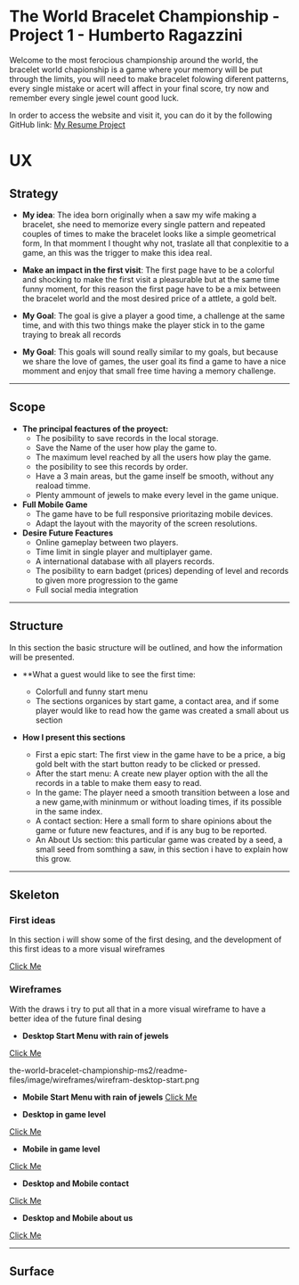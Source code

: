 # The World Bracelet Championship - Project 1 - Humberto Ragazzini

Welcome to the most ferocious championship around the world, the bracelet world chapionship is a game where your memory will be put through the limits, you will need to make bracelet folowing diferent patterns, every single mistake or acert will affect in your final score, try now and remember every single jewel count good luck.  

In order to access the website and visit it, you can do it by the following GitHub link: [My Resume Project](https://humbertoragazzini.github.io/ms-1-front-end/)

# **UX**


## **Strategy**

* **My idea**: The idea born originally when a saw my wife making a bracelet, she need to memorize every single pattern and repeated couples of times to
make the bracelet looks like a simple geometrical form, In that momment I thought why not, traslate all that conplexitie to a game, an this was the trigger to make this idea real.

* **Make an impact in the first visit**: The first page have to be a colorful and shocking to make the first visit a pleasurable but at the same time funny moment, for this reason the first page have to be a mix between the bracelet world and the most desired price of a attlete, a gold belt.

* **My Goal**: The goal is give a player a good time, a challenge at the same time, and with this two things make the player stick in to the game traying to break all records

* **My Goal**: This goals will sound really similar to my goals, but because we share the love of games, the user goal its find a game to have a nice momment and enjoy that small free time having a memory challenge.

-----------------------------

## **Scope**

* **The principal feactures of the proyect:**
    * The posibility to save records in the local storage.
    * Save the Name of the user how play the game to.
    * The maximum level reached by all the users how play the game.
    * the posibility to see this records by order.
    * Have a 3 main areas, but the game inself be smooth, without any reaload timme.
    * Plenty ammount of jewels to make every level in the game unique.
* **Full Mobile Game**
    * The game have to be full responsive prioritazing mobile devices.
    * Adapt the layout with the mayority of the screen resolutions.
* **Desire Future Feactures**
    * Online gameplay between two players.
    * Time limit in single player and multiplayer game.
    * A international database with all players records.
    * The posibility to earn badget (prices) depending of level and records to given more progression to the game
    * Full social media integration

-----------------------------

## **Structure**

In this section the basic structure will be outlined, and how the information will be presented.

* **What a guest would like to see the first time:
    * Colorfull and funny start menu
    * The sections organices by start game, a contact area, and if some player would like to read how the game was created a small about us section

* **How I present this sections**

    * First a epic start: The first view in the game have to be a price, a big gold belt with the start button ready to be clicked or pressed.
    * After the start menu: A create new player option with the all the records in a table to make them easy to read.
    * In the game: The player need a smooth transition between a lose and a new game,with mininmum or without loading times, if its possible in the same index.
    * A contact section: Here a small form to share opinions about the game or future new feactures, and if is any bug to be reported.
    * An About Us section: this particular game was created by a seed, a small seed from somthing a saw, in this section i have to explain how this grow. 
        
-----------------------------

## **Skeleton**

### **First ideas**

In this section i will show some of the first desing, and the development of this first ideas to a more visual wireframes

[Click Me](https://github.com/humbertoragazzini/the-world-bracelet-championship-ms2/blob/master/readme-files/image/firstideas/firstideas/first-idea.jpg)

### **Wireframes**

With the draws i try to put all that in a more visual wireframe to have a better idea of the future final desing

* **Desktop Start Menu with rain of jewels**

[Click Me](https://github.com/humbertoragazzini/the-world-bracelet-championship-ms2/blob/master/readme-files/image/wireframes/wirefram-desktop-start.png)


the-world-bracelet-championship-ms2/readme-files/image/wireframes/wirefram-desktop-start.png

* **Mobile Start Menu with rain of jewels**
[Click Me](https://github.com/humbertoragazzini/the-world-bracelet-championship-ms2/blob/master/readme-files/image/wireframes/wirefram-mobile-start.png)

* **Desktop in game level**

[Click Me](https://github.com/humbertoragazzini/the-world-bracelet-championship-ms2/blob/master/readme-files/image/wireframes/wirefram-mobile-desktop-game.png)

* **Mobile in game level**

[Click Me](https://github.com/humbertoragazzini/the-world-bracelet-championship-ms2/blob/master/readme-files/image/wireframes/wirefram-mobile-game.png)

* **Desktop and Mobile contact**

[Click Me](https://github.com/humbertoragazzini/the-world-bracelet-championship-ms2/blob/master/readme-files/image/wireframes/wirefram-mobile-desktop-contact.png)

* **Desktop and Mobile about us**

[Click Me](https://github.com/humbertoragazzini/the-world-bracelet-championship-ms2/blob/master/readme-files/image/wireframes/wirefram-mobile-desktop-aboutus.png)

-----------------------------

## **Surface**